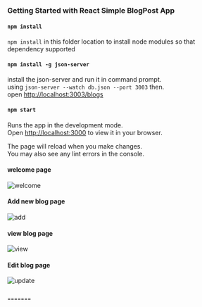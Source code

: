 ### Getting Started with React Simple BlogPost App

#### `npm install`

`npm install` in this folder location to install node modules so that dependency supported

#### `npm install -g json-server`

install the json-server and run it in command prompt.\
using `json-server --watch db.json --port 3003` then.\
open [http://localhost:3003/blogs](http://localhost:3003/blogs)

#### `npm start`

Runs the app in the development mode.\
Open [http://localhost:3000](http://localhost:3000) to view it in your browser.

The page will reload when you make changes.\
You may also see any lint errors in the console.

#### welcome page
![welcome](https://github.com/amar6228/react-BlogPost/assets/63671705/d6f6e2f2-0a5b-464c-a17e-aadb2c70df93)

#### Add new blog page
![add](https://github.com/amar6228/react-BlogPost/assets/63671705/5652cc6e-11ea-4de4-9836-24edf552d02d)
#### view blog page
![view](https://github.com/amar6228/react-BlogPost/assets/63671705/09f447cb-8cce-41bd-93bf-30d5f61ed75a)
#### Edit blog page
![update](https://github.com/amar6228/react-BlogPost/assets/63671705/ad36e0a9-1ca0-4ff7-aec9-b1fbe9634d85)

### -------




